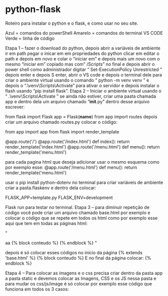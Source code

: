 # python-flask

Roteiro para instalar o python e o flask, e como usar no seu site. 

Azul = comandos do powerShell
Amarelo = comandos do terminal VS CODE
Verde = linha de código 

Etapa 1 – fazer o download do python, depois abrir a variáveis de ambiente ir em path pegar o inicar em em propriedades do python clicar em editar o path e depois em novo e colar o “iniciar em” e depois mais um novo com o mesmo “iniciar em” copiado mas com” /Scripts” no final e depois abrir o power shell como administrador digitar “ Set-ExecutionPolicy Unrestricted ” depois enter e depois S enter, abrir o VS code e depois o terminal dele para criar o ambiente virtual usando o comando “ python -m venv venv ” e depois o “.\venv\Scripts\Activate” para ativar o servidor e depois instalar o flash usando “pip install flask”.
Etapa 2 – Iniciar o ambiente virtual usando o “ .\venv\Scripts\Activate ” se ainda não estiver, criar uma pasta chamada app e dentro dela um arquivo chamado “__init__.py” dentro desse arquivo escrever:

from flask import Flask
app = Flask(__name__)
from app import routes
depois criar um arquivo chamado routes.py colocar o código: 

from app import app
from flask import render_template

@app.route('/')
@app.route('/index.html')
def index():
    return render_template('index.html')
@app.route('/menu.html')
def menu():
    return render_template('menu.html')

para cada pagina html que deseja adicionar usar o mesmo esquema como por exemplo esse:
@app.route('/menu.html')
def menu():
    return render_template('menu.html')

usar o pip install python-dotenv no terminal para criar variáveis de ambiente
criar a pasta.flaskenv e dentro dela colocar:

FLASK_APP=template.py
FLASK_ENV=development

Flask run para testar no terminal.
Etapa 3 – para diminuir repetição de código você pode criar um arquivo chamado base.html por exemplo e colocar o código que se repete em todos os html como por exemplo esse aqui que tem em todas as páginas html:

"<!doctype html>
<html lang="pt-br" data-bs-theme="auto">
aa<head><script src="/assets/js/color-modes.js"></script>
    <meta charset="utf-8">
    <meta name="viewport" content="width=device-width, initial-scale=1">
    <meta name="description" content="">
    <meta name="author" content="Mark Otto, Jacob Thornton, and Bootstrap contributors">
    <meta name="generator" content="Hugo 0.118.2">
    <link rel="icon" href="./menu/img/OIP.jpeg" type="image/png">
    <script src="/assets/dist/js/bootstrap.bundle.min.js"></script>
    {% block conteudo %}
    {% endblock %}
</body>
</html>"
  
depois é só colocar esses códigos no início da página {% extends 'base.html' %}
    {% block conteudo %}
E no final da página colocar:
    {% endblock %}

Etapa 4 – Para colocar as imagens e o css precisa criar dentro da pasta app a pasta static e devemos colocar as Imagens, CSS e os JS nessa pasta e para mudar os css/js/image é só colocar por exemplo esse código que funciona em todos os 3 casos:
<link rel="icon" href="{{url_for('static', filename='icon.jpeg')}}" type="image/png">

